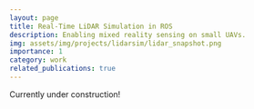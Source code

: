 ```yaml
---
layout: page
title: Real-Time LiDAR Simulation in ROS
description: Enabling mixed reality sensing on small UAVs. 
img: assets/img/projects/lidarsim/lidar_snapshot.png
importance: 1
category: work
related_publications: true
---
```



Currently under construction!
